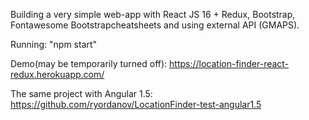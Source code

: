 Building a very simple web-app with React JS 16 + Redux, Bootstrap, Fontawesome Bootstrapcheatsheets and using external API (GMAPS).

Running: "npm start"

Demo(may be temporarily turned off): https://location-finder-react-redux.herokuapp.com/

The same project with Angular 1.5: https://github.com/ryordanov/LocationFinder-test-angular1.5
